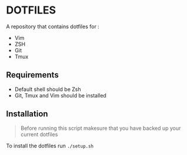 # DOTFILES

A repository that contains dotfiles for :
- Vim
- ZSH
- Git
- Tmux

## Requirements

- Default shell should be Zsh
- Git, Tmux and Vim should be installed

## Installation 

> Before running this script makesure that you have backed up your current dotfiles

To install the dotfiles run `./setup.sh`

